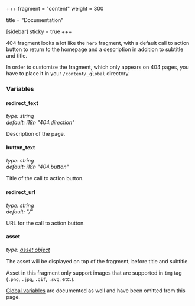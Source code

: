 +++
fragment = "content"
weight = 300

title = "Documentation"

[sidebar]
  sticky = true
+++

404 fragment looks a lot like the `hero` fragment, with a default call to action button to return to the homepage and a description in addition to subtitle and title.

In order to customize the fragment, which only appears on 404 pages, you have to place it in your `/content/_global` directory.

### Variables

#### redirect_text
*type: string*  
*default: i18n "404.direction"*

Description of the page.

#### button_text
*type: string*  
*default: i18n "404.button"*

Title of the call to action button.

#### redirect_url
*type: string*  
*default: "/"*

URL for the call to action button.

#### asset
*type: [asset object](/docs/global-variables/#asset)*

The asset will be displayed on top of the fragment, before title and subtitle.

Asset in this fragment only support images that are supported in `img` tag (`.png`, `.jpg`, `.gif`, `.svg`, etc.).

[Global variables](/docs/global-variables) are documented as well and have been omitted from this page.
